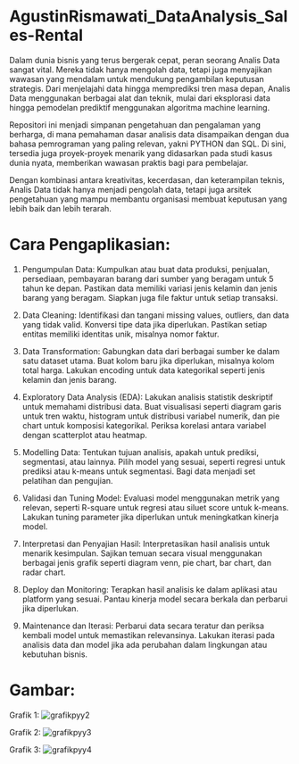 # AgustinRismawati_DataAnalysis_Sales-Rental
Dalam dunia bisnis yang terus bergerak cepat, peran seorang Analis Data sangat vital. Mereka tidak hanya mengolah data, tetapi juga menyajikan wawasan yang mendalam untuk mendukung pengambilan keputusan strategis. Dari menjelajahi data hingga memprediksi tren masa depan, Analis Data menggunakan berbagai alat dan teknik, mulai dari eksplorasi data hingga pemodelan prediktif menggunakan algoritma machine learning.

Repositori ini menjadi simpanan pengetahuan dan pengalaman yang berharga, di mana pemahaman dasar analisis data disampaikan dengan dua bahasa pemrograman yang paling relevan, yakni PYTHON dan SQL. Di sini, tersedia juga proyek-proyek menarik yang didasarkan pada studi kasus dunia nyata, memberikan wawasan praktis bagi para pembelajar.

Dengan kombinasi antara kreativitas, kecerdasan, dan keterampilan teknis, Analis Data tidak hanya menjadi pengolah data, tetapi juga arsitek pengetahuan yang mampu membantu organisasi membuat keputusan yang lebih baik dan lebih terarah.

# Cara Pengaplikasian:
1. Pengumpulan Data: Kumpulkan atau buat data produksi, penjualan, persediaan, pembayaran barang dari sumber yang beragam untuk 5 tahun ke depan. Pastikan data memiliki variasi jenis kelamin dan jenis barang yang beragam. Siapkan juga file faktur untuk setiap transaksi.

2. Data Cleaning: Identifikasi dan tangani missing values, outliers, dan data yang tidak valid. Konversi tipe data jika diperlukan. Pastikan setiap entitas memiliki identitas unik, misalnya nomor faktur.

3. Data Transformation: Gabungkan data dari berbagai sumber ke dalam satu dataset utama. Buat kolom baru jika diperlukan, misalnya kolom total harga. Lakukan encoding untuk data kategorikal seperti jenis kelamin dan jenis barang.

4. Exploratory Data Analysis (EDA): Lakukan analisis statistik deskriptif untuk memahami distribusi data. Buat visualisasi seperti diagram garis untuk tren waktu, histogram untuk distribusi variabel numerik, dan pie chart untuk komposisi kategorikal. Periksa korelasi antara variabel dengan scatterplot atau heatmap.

5. Modelling Data: Tentukan tujuan analisis, apakah untuk prediksi, segmentasi, atau lainnya. Pilih model yang sesuai, seperti regresi untuk prediksi atau k-means untuk segmentasi. Bagi data menjadi set pelatihan dan pengujian.

6. Validasi dan Tuning Model: Evaluasi model menggunakan metrik yang relevan, seperti R-square untuk regresi atau siluet score untuk k-means. Lakukan tuning parameter jika diperlukan untuk meningkatkan kinerja model.

7. Interpretasi dan Penyajian Hasil: Interpretasikan hasil analisis untuk menarik kesimpulan. Sajikan temuan secara visual menggunakan berbagai jenis grafik seperti diagram venn, pie chart, bar chart, dan radar chart.

8. Deploy dan Monitoring: Terapkan hasil analisis ke dalam aplikasi atau platform yang sesuai. Pantau kinerja model secara berkala dan perbarui jika diperlukan.

9. Maintenance dan Iterasi: Perbarui data secara teratur dan periksa kembali model untuk memastikan relevansinya. Lakukan iterasi pada analisis data dan model jika ada perubahan dalam lingkungan atau kebutuhan bisnis.

# Gambar:
Grafik 1:
![grafikpyy2](https://github.com/AgustinRismawati/AgustinRismawati_DataAnalysis_Sales-Rental/assets/165427333/1c8f9fa1-3bf6-4b3e-ae30-99bfdf59311d)

Grafik 2:
![grafikpyy3](https://github.com/AgustinRismawati/AgustinRismawati_DataAnalysis_Sales-Rental/assets/165427333/47404495-57b1-4977-ae82-01e1cea8ca92)

Grafik 3:
![grafikpyy4](https://github.com/AgustinRismawati/AgustinRismawati_DataAnalysis_Sales-Rental/assets/165427333/477c75c3-2ba6-45b3-a7d2-a6e712907750)

